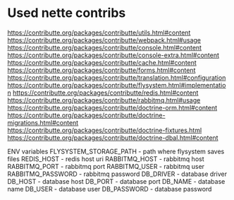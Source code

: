 # Used nette contribs
https://contributte.org/packages/contributte/utils.html#content
https://contributte.org/packages/contributte/webpack.html#usage
https://contributte.org/packages/contributte/console.html#content
https://contributte.org/packages/contributte/console-extra.html#content
https://contributte.org/packages/contributte/cache.html#content
https://contributte.org/packages/contributte/forms.html#content
https://contributte.org/packages/contributte/translation.html#configuration
https://contributte.org/packages/contributte/flysystem.html#implementation
https://contributte.org/packages/contributte/redis.html#content
https://contributte.org/packages/contributte/rabbitmq.html#usage
https://contributte.org/packages/contributte/doctrine-orm.html#content
https://contributte.org/packages/contributte/doctrine-migrations.html#content
https://contributte.org/packages/contributte/doctrine-fixtures.html
https://contributte.org/packages/contributte/doctrine-dbal.html#content

ENV variables
FLYSYSTEM_STORAGE_PATH - path where flysystem saves files
REDIS_HOST - redis host uri
RABBITMQ_HOST - rabbitmq host
RABBITMQ_PORT - rabbitmq port
RABBITMQ_USER - rabbitmq user
RABBITMQ_PASSWORD - rabbitmq password
DB_DRIVER - database driver
DB_HOST - database host
DB_PORT - database port
DB_NAME - database name
DB_USER - database user
DB_PASSWORD - database password
